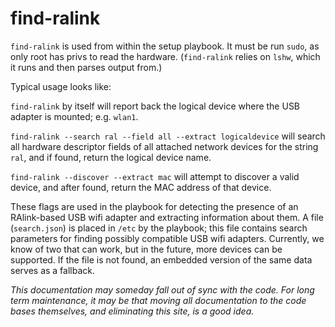 # find-ralink

`find-ralink` is used from within the setup playbook. It must be run `sudo`, as only root has privs to read the hardware. (`find-ralink` relies on `lshw`, which it runs and then parses output from.)

Typical usage looks like:

`find-ralink` by itself will report back the logical device where the USB adapter is mounted; e.g. `wlan1`. 

`find-ralink --search ral --field all --extract logicaldevice` will search all hardware descriptor fields of all attached network devices for the string `ral`, and if found, return the logical device name.

`find-ralink --discover --extract mac` will attempt to discover a valid device, and after found, return the MAC address of that device.

These flags are used in the playbook for detecting the presence of an RAlink-based USB wifi adapter and extracting information about them. A file (`search.json`) is placed in `/etc` by the playbook; this file contains search parameters for finding possibly compatible USB wifi adapters. Currently, we know of two that can work, but in the future, more devices can be supported. If the file is not found, an embedded version of the same data serves as a fallback.

*This documentation may someday fall out of sync with the code. For long term maintenance, it may be that moving all documentation to the code bases themselves, and eliminating this site, is a good idea.*